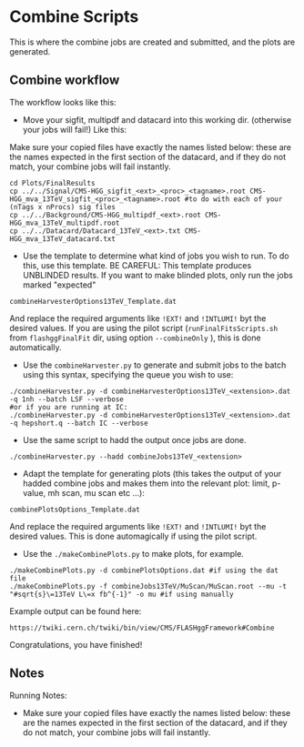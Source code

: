 # Combine Scripts

This is where the combine jobs are created and submitted, and the plots are generated.  

## Combine workflow

The workflow looks like this:
* Move your sigfit, multipdf and datacard into this working dir. (otherwise your jobs will fail!)
Like this:

Make sure your copied files have exactly the names listed below: these are the names expected in the first section of the datacard, and if they do not match, your combine jobs will fail instantly.

```
cd Plots/FinalResults
cp ../../Signal/CMS-HGG_sigfit_<ext>_<proc>_<tagname>.root CMS-HGG_mva_13TeV_sigfit_<proc>_<tagname>.root #to do with each of your (nTags x nProcs) sig files 
cp ../../Background/CMS-HGG_multipdf_<ext>.root CMS-HGG_mva_13TeV_multipdf.root
cp ../../Datacard/Datacard_13TeV_<ext>.txt CMS-HGG_mva_13TeV_datacard.txt
```

* Use the template to determine what kind of jobs you wish to run. 
To do this, use this template. BE CAREFUL: This template produces UNBLINDED results. If you want to make blinded plots, only run the jobs marked "expected" 

```
combineHarvesterOptions13TeV_Template.dat
```

And replace the required arguments like `!EXT!` and `!INTLUMI!` byt the desired values. If you are using the pilot script (`runFinalFitsScripts.sh` from `flashggFinalFit` dir,  using option `--combineOnly` ), this is done automatically.

* Use the `combineHarvester.py` to generate and submit jobs to the batch using this syntax, specifying the queue you wish to use:

```
./combineHarvester.py -d combineHarvesterOptions13TeV_<extension>.dat -q 1nh --batch LSF --verbose
#or if you are running at IC:
./combineHarvester.py -d combineHarvesterOptions13TeV_<extension>.dat -q hepshort.q --batch IC --verbose
```

* Use the same script to hadd the output once jobs are done.

```
./combineHarvester.py --hadd combineJobs13TeV_<extension>
```

* Adapt the template for generating plots (this takes the output of your hadded combine jobs and makes them into the relevant plot: limit, p-value, mh scan, mu scan etc ...):

```
combinePlotsOptions_Template.dat
```

And replace the required arguments like `!EXT!` and `!INTLUMI!` byt the desired values. This is done automagically if using the pilot script.

* Use the `./makeCombinePlots.py` to make plots, for example.

```
./makeCombinePlots.py -d combinePlotsOptions.dat #if using the dat file 
./makeCombinePlots.py -f combineJobs13TeV/MuScan/MuScan.root --mu -t "#sqrt{s}\=13TeV L\=x fb^{-1}" -o mu #if using manually
```

Example output can be found here:
```
https://twiki.cern.ch/twiki/bin/view/CMS/FLASHggFramework#Combine
```


Congratulations, you have finished!

## Notes

Running Notes:
* Make sure your copied files have exactly the names listed below: these are the names expected in the first section of the datacard, and if they do not match, your combine jobs will fail instantly.

